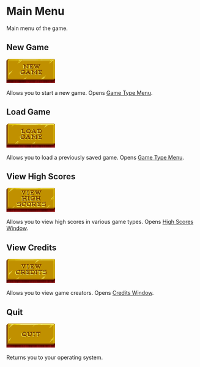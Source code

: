 # Main Menu

Main menu of the game.

## New Game

![New Game](./assets/new-game/enabled.png "New Game")

Allows you to start a new game. Opens [Game Type Menu](/?selectedKind=GameTypeMenu).

## Load Game

![Load Game](./assets/load-game/enabled.png "Load Game")

Allows you to load a previously saved game. Opens [Game Type Menu](/?selectedKind=GameTypeMenu).

## View High Scores

![View High Scores](./assets/view-high-scores/enabled.png "View High Scores")

Allows you to view high scores in various game types. Opens [High Scores Window](/?selectedKind=HighScoresWindow "High Scores Window").

## View Credits

![View Credits](./assets/view-credits/enabled.png "View Credits")

Allows you to view game creators. Opens [Credits Window](/?selectedKind=CreditsWindow "Credits Window").

## Quit

![Quit](./assets/quit/enabled.png "Quit")

Returns you to your operating system.
